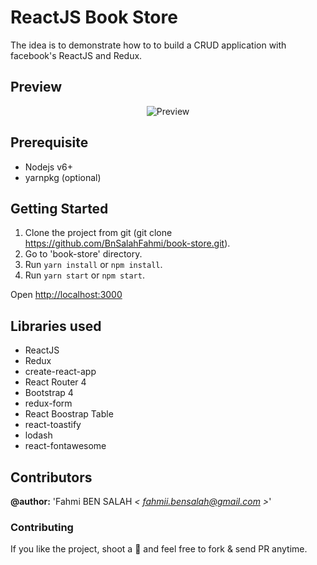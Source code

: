 # ReactJS Book Store

The idea is to demonstrate how to to build a CRUD application with facebook's ReactJS and Redux.

## Preview
<p align="center">
	<img src='preview.gif' alt='Preview'>
</p>

## Prerequisite
* Nodejs v6+
* yarnpkg (optional)


## Getting Started

1. Clone the project from git (git clone https://github.com/BnSalahFahmi/book-store.git).
2. Go to 'book-store' directory.
3. Run `yarn install` or `npm install`.
4. Run `yarn start` or `npm start`.


Open [http://localhost:3000](http://localhost:3000)<br>


## Libraries used
* ReactJS
* Redux
* create-react-app
* React Router 4
* Bootstrap 4
* redux-form
* React Boostrap Table
* react-toastify
* lodash
* react-fontawesome

## Contributors  

**@author:** 'Fahmi BEN SALAH *< [fahmii.bensalah@gmail.com](mailto:fahmii.bensalah@gmail.com) >*' 

### Contributing
If you like the project, shoot a :star2: and feel free to fork & send PR anytime.
